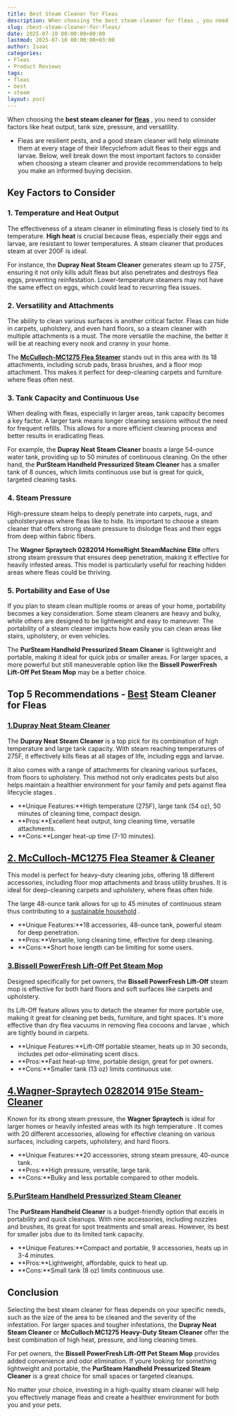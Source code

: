 ```yaml
---
title: Best Steam Cleaner for Fleas
description: When choosing the best steam cleaner for fleas , you need to consider factors like heat output, tank size, pressure, and versatility. - Fleas are resilient...
slug: /best-steam-cleaner-for-fleas/
date: 2025-07-10 00:00:00+00:00
lastmod: 2025-07-10 00:00:00+03:00
author: Isaac
categories:
- Fleas
- Product Reviews
tags:
- fleas
- best
- steam
layout: post
---
```

When choosing the
**best steam cleaner for [fleas](https://pestpolicy.com/best-cordless-vacuum-for-pet-hair/)**
, you need to consider factors like heat output, tank size, pressure, and versatility.
- Fleas are resilient pests, and a good steam cleaner will help eliminate them at every stage of their lifecyclefrom adult fleas to their eggs and larvae.
Below, well break down the most important factors to consider when choosing a steam cleaner and provide recommendations to help you make an informed buying decision.
## Key Factors to Consider
### 1. Temperature and Heat Output
The effectiveness of a steam cleaner in eliminating fleas is closely tied to its temperature.
**High heat**
is crucial because fleas, especially their eggs and larvae, are resistant to lower temperatures. A steam cleaner that produces steam at over 200F is ideal.

For instance, the
**Dupray Neat Steam Cleaner**
generates steam up to 275F, ensuring it not only kills adult fleas but also penetrates and destroys flea eggs, preventing reinfestation. Lower-temperature steamers may not have the same effect on eggs, which could lead to recurring flea issues.
### 2. Versatility and Attachments
The ability to clean various surfaces is another critical factor. Fleas can hide in carpets, upholstery, and even hard floors, so a steam cleaner with multiple attachments is a must. The more versatile the machine, the better it will be at reaching every nook and cranny in your home.

The
[**McCulloch-MC1275 Flea Steamer**](https://www.amazon.com/dp/B0000DF0RB/?tag=p-policy-20)
stands out in this area with its 18 attachments, including scrub pads, brass brushes, and a floor mop attachment. This makes it perfect for deep-cleaning carpets and furniture where fleas often nest.
### 3. Tank Capacity and Continuous Use
When dealing with fleas, especially in larger areas, tank capacity becomes a key factor. A larger tank means longer cleaning sessions without the need for frequent refills. This allows for a more efficient cleaning process and better results in eradicating fleas.

For example, the
**Dupray Neat Steam Cleaner**
boasts a large 54-ounce water tank, providing up to 50 minutes of continuous cleaning. On the other hand, the
**PurSteam Handheld Pressurized Steam Cleaner**
has a smaller tank of 8 ounces, which limits continuous use but is great for quick, targeted cleaning tasks.
### 4. Steam Pressure
High-pressure steam helps to deeply penetrate into carpets, rugs, and upholsteryareas where fleas like to hide. Its important to choose a steam cleaner that offers strong steam pressure to dislodge fleas and their eggs from deep within fabric fibers.

The
**Wagner Spraytech 0282014 HomeRight SteamMachine Elite**
offers strong steam pressure that ensures deep penetration, making it effective for heavily infested areas. This model is particularly useful for reaching hidden areas where fleas could be thriving.
### 5. Portability and Ease of Use
If you plan to steam clean multiple rooms or areas of your home, portability becomes a key consideration. Some steam cleaners are heavy and bulky, while others are designed to be lightweight and easy to maneuver. The portability of a steam cleaner impacts how easily you can clean areas like stairs, upholstery, or even vehicles.

The
**PurSteam Handheld Pressurized Steam Cleaner**
is lightweight and portable, making it ideal for quick jobs or smaller areas. For larger spaces, a more powerful but still maneuverable option like the
**Bissell PowerFresh Lift-Off Pet Steam Mop**
may be a better choice.
## Top 5 Recommendations - [Best](https://pestpolicy.com/best-dog-brush-for-short-hair-shedding/) Steam Cleaner for Fleas
### [1.**Dupray Neat Steam Cleaner**](https://www.amazon.com/dp/B07C44DM6D/?tag=p-policy-20)
The
**Dupray Neat Steam Cleaner**
is a top pick for its combination of high temperature and large tank capacity. With steam reaching temperatures of 275F, it effectively kills fleas at all stages of life, including eggs and larvae.

It also comes with a range of attachments for cleaning various surfaces, from floors to upholstery. This method not only eradicates pests but also helps maintain a healthier environment for your family and pets against
flea lifecycle stages
.
- **Unique Features:**High temperature (275F), large tank (54 oz), 50 minutes of cleaning time, compact design.
- **Pros:**Excellent heat output, long cleaning time, versatile attachments.
- **Cons:**Longer heat-up time (7-10 minutes).
## [2. McCulloch-MC1275 Flea Steamer & Cleaner](https://www.amazon.com/dp/B0000DF0RB/?tag=p-policy-20)
This model is perfect for heavy-duty cleaning jobs, offering 18 different accessories, including floor mop attachments and brass utility brushes. It is ideal for deep-cleaning carpets and upholstery, where fleas often hide.

The large 48-ounce tank allows for up to 45 minutes of continuous steam thus contributing to a
[sustainable household](https://pestpolicy.com/best-flea-spray-for-home/)
.
- **Unique Features:**18 accessories, 48-ounce tank, powerful steam for deep penetration.
- **Pros:**Versatile, long cleaning time, effective for deep cleaning.
- **Cons:**Short hose length can be limiting for some users.
### [3.**Bissell PowerFresh Lift-Off Pet Steam Mop**](https://www.amazon.com/dp/B011LS47SA/?tag=p-policy-20)
Designed specifically for pet owners, the
**Bissell PowerFresh Lift-Off**
steam mop is effective for both hard floors and soft surfaces like carpets and upholstery.

Its Lift-Off feature allows you to detach the steamer for more portable use, making it great for cleaning pet beds, furniture, and tight spaces. It's more effective than dry
flea vacuums
in removing flea cocoons and larvae , which are tightly bound in carpets.
- **Unique Features:**Lift-Off portable steamer, heats up in 30 seconds, includes pet odor-eliminating scent discs.
- **Pros:**Fast heat-up time, portable design, great for pet owners.
- **Cons:**Smaller tank (13 oz) limits continuous use.
## [4.Wagner-Spraytech 0282014 915e Steam-Cleaner](https://www.amazon.com/dp/B003PGQI3Y/?tag=p-policy-20)
Known for its strong steam pressure, the
**Wagner Spraytech**
is ideal for larger homes or heavily infested areas with its
high temperature
.
It comes with 20 different accessories, allowing for effective cleaning on various surfaces, including carpets, upholstery, and hard floors.
- **Unique Features:**20 accessories, strong steam pressure, 40-ounce tank.
- **Pros:**High pressure, versatile, large tank.
- **Cons:**Bulky and less portable compared to other models.
### [5.**PurSteam Handheld Pressurized Steam Cleaner**](https://www.amazon.com/dp/B09FKBRNRG/?tag=p-policy-20)
The
**PurSteam Handheld Cleaner**
is a budget-friendly option that excels in portability and quick cleanups. With nine accessories, including nozzles and brushes, its great for spot treatments and small areas. However, its best for smaller jobs due to its limited tank capacity.
- **Unique Features:**Compact and portable, 9 accessories, heats up in 3-4 minutes.
- **Pros:**Lightweight, affordable, quick to heat up.
- **Cons:**Small tank (8 oz) limits continuous use.
## Conclusion
Selecting the best steam cleaner for fleas depends on your specific needs, such as the size of the area to be cleaned and the severity of the infestation. For larger spaces and tougher infestations, the
**Dupray Neat Steam Cleaner**
or
**McCulloch MC1275 Heavy-Duty Steam Cleaner**
offer the best combination of high heat, pressure, and long cleaning times.

For pet owners, the
**Bissell PowerFresh Lift-Off Pet Steam Mop**
provides added convenience and odor elimination. If youre looking for something lightweight and portable, the
**PurSteam Handheld Pressurized Steam Cleaner**
is a great choice for small spaces or targeted cleanups.

No matter your choice, investing in a high-quality steam cleaner will help you effectively manage fleas and create a healthier environment for both you and your pets.
